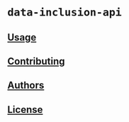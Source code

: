 # `data-inclusion-api`

## [Usage](USAGE.md)

## [Contributing](CONTRIBUTING.md)

## [Authors](CODEOWNERS)

## [License](LICENSE)
